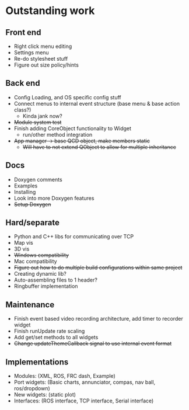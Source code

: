 # Outstanding work
## Front end
* Right click menu editing
* Settings menu
* Re-do stylesheet stuff
* Figure out size policy/hints
## Back end
* Config Loading, and OS specific config stuff
* Connect menus to internal event structure (base menu & base action class?)
  * Kinda jank now?
* ~~Module system test~~
* Finish adding CoreObject functionality to Widget 
  * run/other method integration
* ~~App manager -> base QCD object, make members static~~
  * ~~Will have to not extend QObject to allow for multiple inheritance~~
## Docs
* Doxygen comments
* Examples
* Installing
* Look into more Doxygen features
* ~~Setup Doxygen~~
## Hard/separate
* Python and C++ libs for communicating over TCP
* Map vis
* 3D vis
* ~~Windows compatibility~~
* Mac compatibility
* ~~Figure out how to do multiple build configurations within same project~~
* Creating dynamic lib?
* Auto-assembling files to 1 header?
* Ringbuffer implementation 
## Maintenance
* Finish event based video recording architecture, add timer to recorder widget 
* Finish runUpdate rate scaling
* Add get/set methods to all widgets
* ~~Change updateThemeCallback signal to use internal event format~~
## Implementations
* Modules: (XML, ROS, FRC dash, Example)
* Port widgets: (Basic charts, annunciator, compas, nav ball, ros/dropdown)
* New widgets: (static plot)
* Interfaces: (ROS interface, TCP interface, Serial interface)
